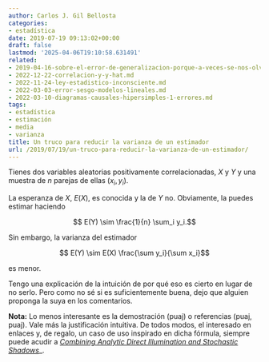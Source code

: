 ```yaml
---
author: Carlos J. Gil Bellosta
categories:
- estadística
date: 2019-07-19 09:13:02+00:00
draft: false
lastmod: '2025-04-06T19:10:58.631491'
related:
- 2019-04-16-sobre-el-error-de-generalizacion-porque-a-veces-se-nos-olvida.md
- 2022-12-22-correlacion-y-y-hat.md
- 2022-11-24-ley-estadistico-inconsciente.md
- 2022-03-03-error-sesgo-modelos-lineales.md
- 2022-03-10-diagramas-causales-hipersimples-1-errores.md
tags:
- estadística
- estimación
- media
- varianza
title: Un truco para reducir la varianza de un estimador
url: /2019/07/19/un-truco-para-reducir-la-varianza-de-un-estimador/
---
```


Tienes dos variables aleatorias positivamente correlacionadas, $X$ y $Y$ y una muestra de $n$ parejas de ellas $(x_i, y_i)$.

La esperanza de $X$, $E(X)$, es conocida y la de $Y$ no. Obviamente, la puedes estimar haciendo

$$ E(Y) \sim \frac{1}{n} \sum_i y_i.$$

Sin embargo, la varianza del estimador

$$ E(Y) \sim E(X) \frac{\sum y_i}{\sum x_i}$$

es menor.

Tengo una explicación de la intuición de por qué eso es cierto en lugar de no serlo. Pero como no sé si es suficientemente buena, dejo que alguien proponga la suya en los comentarios.

**Nota:** Lo menos interesante es la demostración (puaj) o referencias (puaj, puaj). Vale más la justificación intuitiva. De todos modos, el interesado en enlaces y, de regalo, un caso de uso inspirado en dicha fórmula, siempre puede acudir a [_Combining Analytic Direct Illumination and Stochastic Shadows_](https://hal.archives-ouvertes.fr/hal-01761558/document)_.